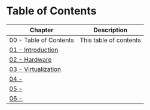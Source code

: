 # Table of Contents

| Chapter                                                                             | Description                                                                    |
|-------------------------------------------------------------------------------------|--------------------------------------------------------------------------------|
| 00 - Table of Contents                                                              | This table of contents                                                         |
| [01 - Introduction](01-introduction.md)                                             | |
| [02 - Hardware](02-hardware.md)                                                    | |
| [03 - Virtualization](03-virtualization.md)                                                    | |
| [04 - ](04-.md)                                                    | |
| [05 - ](05-.md)                                                    | |
| [06 - ](06-.md)                                                    | |
